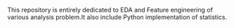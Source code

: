 This repository is entirely dedicated to EDA and Feature engineering of various analysis problem.It also include Python implementation of statistics.
